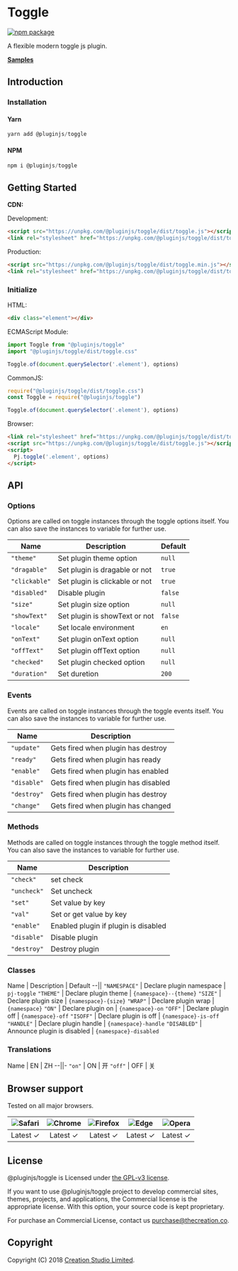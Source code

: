 # Toggle

[![npm package](https://img.shields.io/npm/v/@pluginjs/toggle.svg)](https://www.npmjs.com/package/@pluginjs/toggle)

A flexible modern toggle js plugin.

**[Samples](https://codesandbox.io/s/github/pluginjs/plugin.js/tree/master/modules/toggle/samples)**

## Introduction

### Installation

#### Yarn

```javascript
yarn add @pluginjs/toggle
```

#### NPM

```javascript
npm i @pluginjs/toggle
```

## Getting Started

**CDN:**

Development:

```html
<script src="https://unpkg.com/@pluginjs/toggle/dist/toggle.js"></script>
<link rel="stylesheet" href="https://unpkg.com/@pluginjs/toggle/dist/toggle.css">
```

Production:

```html
<script src="https://unpkg.com/@pluginjs/toggle/dist/toggle.min.js"></script>
<link rel="stylesheet" href="https://unpkg.com/@pluginjs/toggle/dist/toggle.min.css">
```

### Initialize

HTML:

```html
<div class="element"></div>
```

ECMAScript Module:

```javascript
import Toggle from "@pluginjs/toggle"
import "@pluginjs/toggle/dist/toggle.css"

Toggle.of(document.querySelector('.element'), options)
```

CommonJS:

```javascript
require("@pluginjs/toggle/dist/toggle.css")
const Toggle = require("@pluginjs/toggle")

Toggle.of(document.querySelector('.element'), options)
```

Browser:

```html
<link rel="stylesheet" href="https://unpkg.com/@pluginjs/toggle/dist/toggle.css">
<script src="https://unpkg.com/@pluginjs/toggle/dist/toggle.js"></script>
<script>
  Pj.toggle('.element', options)
</script>
```

## API

### Options

Options are called on toggle instances through the toggle options itself.
You can also save the instances to variable for further use.

Name | Description | Default
--|--|--
`"theme"` | Set plugin theme option | `null`
`"dragable"` | Set plugin is dragable or not | `true`
`"clickable"` | Set plugin is clickable or not | `true`
`"disabled"` | Disable plugin | `false`
`"size"` | Set plugin size option | `null`
`"showText"` | Set plugin is showText or not | `false`
`"locale"` | Set locale environment | `en`
`"onText"` | Set plugin onText option | `null`
`"offText"` | Set plugin offText option | `null`
`"checked"` | Set plugin checked option | `null`
`"duration"` | Set duretion | `200`

### Events

Events are called on toggle instances through the toggle events itself.
You can also save the instances to variable for further use.

Name | Description
--|--
`"update"` | Gets fired when plugin has destroy
`"ready"` | Gets fired when plugin has ready
`"enable"` | Gets fired when plugin has enabled
`"disable"` | Gets fired when plugin has disabled
`"destroy"` | Gets fired when plugin has destroy
`"change"` | Gets fired when plugin has changed

### Methods

Methods are called on toggle instances through the toggle method itself.
You can also save the instances to variable for further use.

Name | Description
--|--
`"check"` | set check
`"uncheck"` | Set uncheck
`"set"` | Set value by key
`"val"` | Set or get value by key
`"enable"` | Enabled plugin if plugin is disabled
`"disable"` | Disable plugin
`"destroy"` | Destroy plugin

### Classes

Name | Description | Default
--||
`"NAMESPACE"` | Declare plugin namespace | `pj-toggle`
`"THEME"` | Declare plugin theme | `{namespace}--{theme}`
`"SIZE"` | Declare plugin size | `{namespace}-{size}`
`"WRAP"` | Declare plugin wrap | `{namespace}`
`"ON"` | Declare plugin on | `{namespace}-on`
`"OFF"` | Declare plugin off | `{namespace}-off`
`"ISOFF"` | Declare plugin is off | `{namespace}-is-off`
`"HANDLE"` | Declare plugin handle | `{namespace}-handle`
`"DISABLED"` | Announce plugin is disabled | `{namespace}-disabled`

### Translations

Name | EN | ZH
--||-
`"on"` | ON | 开
`"off"` | OFF | 关

## Browser support

Tested on all major browsers.

| <img src="https://raw.githubusercontent.com/alrra/browser-logos/master/src/safari/safari_32x32.png" alt="Safari"> | <img src="https://raw.githubusercontent.com/alrra/browser-logos/master/src/chrome/chrome_32x32.png" alt="Chrome"> | <img src="https://raw.githubusercontent.com/alrra/browser-logos/master/src/firefox/firefox_32x32.png" alt="Firefox"> | <img src="https://raw.githubusercontent.com/alrra/browser-logos/master/src/edge/edge_32x32.png" alt="Edge"> | <img src="https://raw.githubusercontent.com/alrra/browser-logos/master/src/opera/opera_32x32.png" alt="Opera"> |
|:--:|:--:|:--:|:--:|:--:|
| Latest ✓ | Latest ✓ | Latest ✓ | Latest ✓ | Latest ✓ |

## License

@pluginjs/toggle is Licensed under [the GPL-v3 license](LICENSE).

If you want to use @pluginjs/toggle project to develop commercial sites, themes, projects, and applications, the Commercial license is the appropriate license. With this option, your source code is kept proprietary.

For purchase an Commercial License, contact us purchase@thecreation.co.

## Copyright

Copyright (C) 2018 [Creation Studio Limited](creationstudio.com).